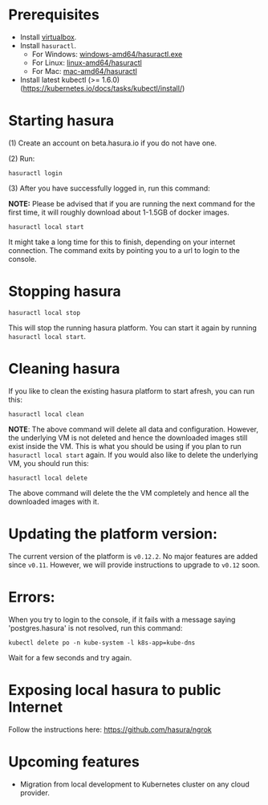 # Prerequisites

- Install [virtualbox](https://www.virtualbox.org/wiki/Downloads).
- Install `hasuractl`.
  - For Windows: [windows-amd64/hasuractl.exe](https://storage.googleapis.com/hasuractl/v0.1.0/windows-amd64/hasuractl)
  - For Linux: [linux-amd64/hasuractl](https://storage.googleapis.com/hasuractl/v0.1.0/linux-amd64/hasuractl)
  - For Mac: [mac-amd64/hasuractl](https://storage.googleapis.com/hasuractl/v0.1.0/darwin-amd64/hasuractl)
- Install latest kubectl (>= 1.6.0) (https://kubernetes.io/docs/tasks/kubectl/install/)

# Starting hasura

(1) Create an account on beta.hasura.io if you do not have one.

(2) Run:

```
hasuractl login
```

(3) After you have successfully logged in, run this command:

**NOTE:** Please be advised that if you are running the next command for the first time, it will roughly download about 1-1.5GB of docker images.

```
hasuractl local start
```

It might take a long time for this to finish, depending on your internet connection. The command exits by pointing you to a url to login to the console.

# Stopping hasura

```
hasuractl local stop
```

This will stop the running hasura platform. You can start it again by running `hasuractl local start`.

# Cleaning hasura

If you like to clean the existing hasura platform to start afresh, you can run this:

```
hasuractl local clean
```

**NOTE**: The above command will delete all data and configuration. However, the underlying VM is not deleted and hence the downloaded images still exist inside the VM. This is what you should be using if you plan to run `hasuractl local start` again. If you would also like to delete the underlying VM, you should run this:

```
hasuractl local delete
```

The above command will delete the the VM completely and hence all the downloaded images with it.

# Updating the platform version:

The current version of the platform is `v0.12.2`. No major features are added since `v0.11`. However, we will provide instructions to upgrade to `v0.12` soon.

# Errors:

When you try to login to the console, if it fails with a message saying 'postgres.hasura' is not resolved, run this command:

```
kubectl delete po -n kube-system -l k8s-app=kube-dns
```

Wait for a few seconds and try again.

# Exposing local hasura to public Internet

Follow the instructions here: https://github.com/hasura/ngrok

# Upcoming features
- Migration from local development to Kubernetes cluster on any cloud provider.
